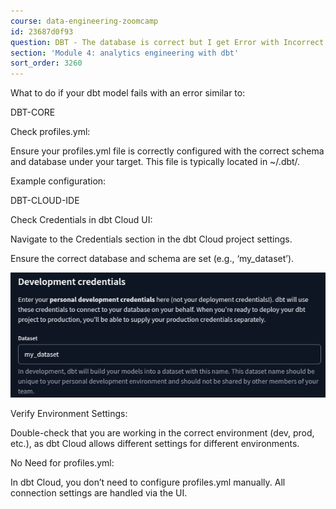```yaml
---
course: data-engineering-zoomcamp
id: 23687d0f93
question: DBT - The database is correct but I get Error with Incorrect Schema in Models
section: 'Module 4: analytics engineering with dbt'
sort_order: 3260
---
```


What to do if your  dbt model fails with an error similar to:

DBT-CORE

Check profiles.yml:

Ensure your profiles.yml file is correctly configured with the correct schema and database under your target. This file is typically located in ~/.dbt/.

Example configuration:

DBT-CLOUD-IDE

Check Credentials in dbt Cloud UI:

Navigate to the Credentials section in the dbt Cloud project settings.

Ensure the correct database and schema are set (e.g., ‘my_dataset’).

![Image](images/data-engineering-zoomcamp/image_48537290.png)

Verify Environment Settings:

Double-check that you are working in the correct environment (dev, prod, etc.), as dbt Cloud allows different settings for different environments.

No Need for profiles.yml:

In dbt Cloud, you don’t need to configure profiles.yml manually. All connection settings are handled via the UI.

